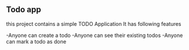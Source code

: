 ## Todo app
this project contains a simple TODO Application 
It has following features

-Anyone can create a todo
-Anyone can see their existing todos
-Anyone can mark a todo as done 


